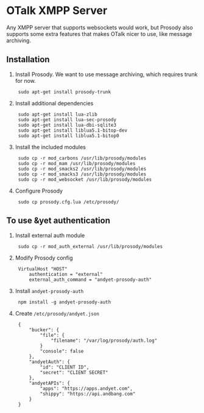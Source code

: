 # OTalk XMPP Server

Any XMPP server that supports websockets would work, but Prosody also supports
some extra features that makes OTalk nicer to use, like message archiving.


## Installation

1. Install Prosody. We want to use message archiving, which requires trunk for now.

        sudo apt-get install prosody-trunk

2. Install additional dependencies

        sudo apt-get install lua-zlib
        sudo apt-get install lua-sec-prosody
        sudo apt-get install lua-dbi-sqlite3
        sudo apt-get install liblua5.1-bitop-dev
        sudo apt-get install liblua5.1-bitop0 

3. Install the included modules

        sudo cp -r mod_carbons /usr/lib/prosody/modules
        sudo cp -r mod_mam /usr/lib/prosody/modules
        sudo cp -r mod_smacks2 /usr/lib/prosody/modules
        sudo cp -r mod_smacks3 /usr/lib/prosody/modules
        sudo cp -r mod_websocket /usr/lib/prosody/modules

4. Configure Prosody

        sudo cp prosody.cfg.lua /etc/prosody/


## To use &yet authentication

1. Install external auth module

        sudo cp -r mod_auth_external /usr/lib/prosody/modules

2. Modify Prosody config

        VirtualHost "HOST"
            authentication = "external"
            external_auth_command = "andyet-prosody-auth"

3. Install `andyet-prosody-auth`

        npm install -g andyet-prosody-auth

4. Create `/etc/prosody/andyet.json`

        {
            "bucker": {
                "file": {
                    "filename": "/var/log/prosody/auth.log"
                }
                "console": false
            },
            "andyetAuth": {
                "id": "CLIENT ID",
                "secret": "CLIENT SECRET"
            },
            "andyetAPIs": {
                "apps": "https://apps.andyet.com",
                "shippy": "https://api.andbang.com"
            }
        }
